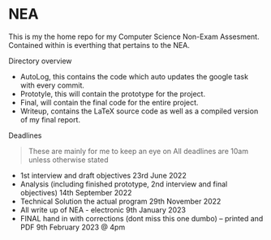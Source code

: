# NEA

This is my the home repo for my Computer Science Non-Exam Assesment. Contained within is everthing that pertains to the NEA. 

Directory overview
- AutoLog, this contains the code which auto updates the google task with every commit.
- Prototyle, this will contain the prototype for the project.
- Final, will contain the final code for the entire project.
- Writeup, contains the LaTeX source code as well as a compiled version of my final report.

Deadlines
> These are mainly for me to keep an eye on
> All deadlines are 10am unless otherwise stated
- 1st interview and draft objectives 23rd June 2022
- Analysis (including finished prototype, 2nd interview and final objectives) 14th September 2022
- Technical Solution the actual program 29th November 2022
- All write up of NEA - electronic 9th January 2023
- FINAL hand in with corrections (dont miss this one dumbo) – printed and PDF 9th February 2023 @ 4pm
